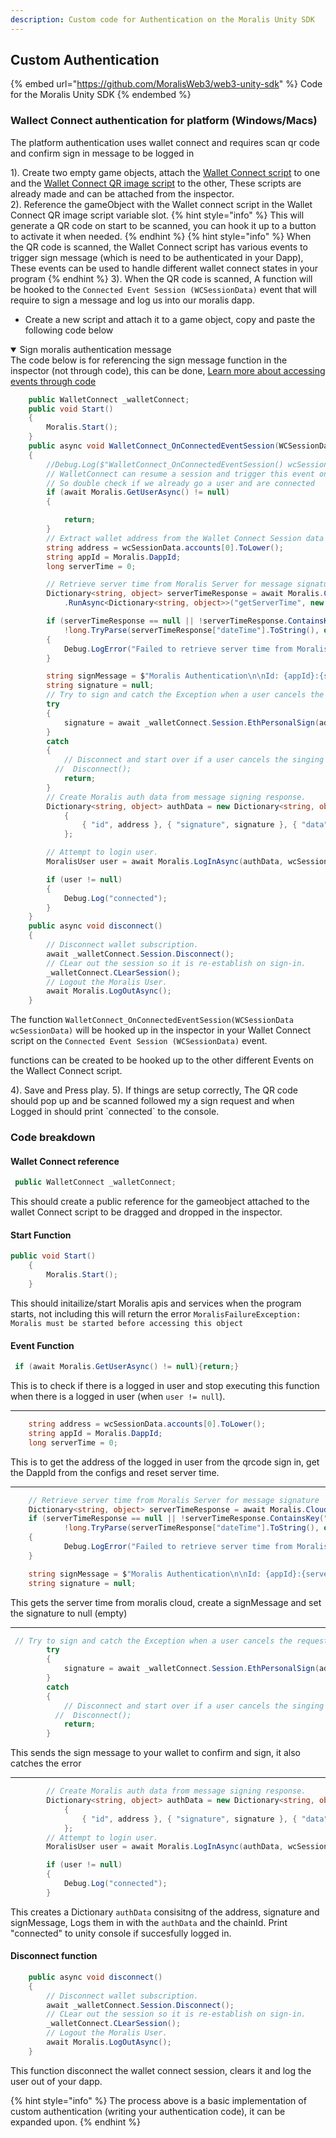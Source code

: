 ```yaml
---
description: Custom code for Authentication on the Moralis Unity SDK
---
```


## Custom Authentication

{% embed url="https://github.com/MoralisWeb3/web3-unity-sdk" %}
Code for the Moralis Unity SDK
{% endembed %}

### Wallect Connect authentication for platform (Windows/Macs)

The platform authentication uses wallet connect and requires scan qr code and confirm sign in message to be logged in

1). Create two empty game objects, attach the [Wallet Connect script](https://github.com/MoralisWeb3/web3-unity-sdk/blob/main/Runtime/External/WalletConnect/WalletConnectSharp.Unity/WalletConnect.cs) to one and the [Wallet Connect QR image script](https://github.com/MoralisWeb3/web3-unity-sdk/blob/main/Runtime/External/WalletConnect/WalletConnectSharp.Unity/UI/WalletConnectQRImage.cs) to the other, These scripts are already made and can be attached from the inspector.  
2). Reference the gameObject with the Wallet connect script in the Wallet Connect QR image script variable slot.
{% hint style="info" %}
This will generate a QR code on start to be scanned, you can hook it up to a button to activate it when needed.
{% endhint %}
{% hint style="info" %}
When the QR code is scanned, the Wallet Connect script has various events to trigger sign message (which is need to be authenticated in your Dapp), These events can be used to handle different wallet connect states in your program
{% endhint %}
3). When the QR code is scanned, A function will be hooked to the `Connected Event Session (WCSessionData)` event that will require to sign a message and log us into our moralis dapp.

- Create a new script and attach it to a game object, copy and paste the following code below

<details open>
<summary>Sign moralis authentication message</summary>
The code below is for referencing the sign message function in the inspector (not through code), this can be done, <a target = "_blank" href = "https://docs.unity3d.com/ScriptReference/Events.UnityEvent.html">Learn more about accessing events through code</a>

```csharp
    public WalletConnect _walletConnect;
    public void Start()
    {
        Moralis.Start();
    }
    public async void WalletConnect_OnConnectedEventSession(WCSessionData wcSessionData)
    {
        //Debug.Log($"WalletConnect_OnConnectedEventSession() wcSessionData = {wcSessionData}");
        // WalletConnect can resume a session and trigger this event on start
        // So double check if we already go a user and are connected
        if (await Moralis.GetUserAsync() != null)
        {

            return;
        }
        // Extract wallet address from the Wallet Connect Session data object.
        string address = wcSessionData.accounts[0].ToLower();
        string appId = Moralis.DappId;
        long serverTime = 0;

        // Retrieve server time from Moralis Server for message signature
        Dictionary<string, object> serverTimeResponse = await Moralis.Cloud
            .RunAsync<Dictionary<string, object>>("getServerTime", new Dictionary<string, object>());

        if (serverTimeResponse == null || !serverTimeResponse.ContainsKey("dateTime") ||
            !long.TryParse(serverTimeResponse["dateTime"].ToString(), out serverTime))
        {
            Debug.LogError("Failed to retrieve server time from Moralis Server!");
        }

        string signMessage = $"Moralis Authentication\n\nId: {appId}:{serverTime}";
        string signature = null;
        // Try to sign and catch the Exception when a user cancels the request
        try
        {
            signature = await _walletConnect.Session.EthPersonalSign(address, signMessage);
        }
        catch
        {
            // Disconnect and start over if a user cancels the singing request or there is an error
          //  Disconnect();
            return;
        }
        // Create Moralis auth data from message signing response.
        Dictionary<string, object> authData = new Dictionary<string, object>
            {
                { "id", address }, { "signature", signature }, { "data", signMessage }
            };

        // Attempt to login user.
        MoralisUser user = await Moralis.LogInAsync(authData, wcSessionData.chainId.Value);

        if (user != null)
        {
            Debug.Log("connected");
        }
    }
    public async void disconnect()
    {
        // Disconnect wallet subscription.
        await _walletConnect.Session.Disconnect();
        // CLear out the session so it is re-establish on sign-in.
        _walletConnect.CLearSession();
        // Logout the Moralis User.
        await Moralis.LogOutAsync();
    }
```

The function `WalletConnect_OnConnectedEventSession(WCSessionData wcSessionData)` will be hooked up in the inspector in your Wallet Connect script on the `Connected Event Session (WCSessionData)` event.

functions can be created to be hooked up to the other different Events on the Wallect Connect script.

</details>
4). Save and Press play.                  
5). If things are setup correctly, The QR code should pop up and be scanned followed my a sign request and when Logged in should print `connected` to the console.

### Code breakdown

#### Wallet Connect reference

```csharp
 public WalletConnect _walletConnect;
```

This should create a public reference for the gameobject attached to the wallet Connect script to be dragged and dropped in the inspector.

#### Start Function

```csharp
public void Start()
    {
        Moralis.Start();
    }
```

This should initailize/start Moralis apis and services when the program starts, not including this will return the error `MoralisFailureException: Moralis must be started before accessing this object`

#### Event Function

```csharp
 if (await Moralis.GetUserAsync() != null){return;}
```

This is to check if there is a logged in user and stop executing this function when there is a logged in user (when `user != null`).

---

```csharp
    string address = wcSessionData.accounts[0].ToLower();
    string appId = Moralis.DappId;
    long serverTime = 0;
```

This is to get the address of the logged in user from the qrcode sign in, get the DappId from the configs and reset server time.

---

```csharp
    // Retrieve server time from Moralis Server for message signature
    Dictionary<string, object> serverTimeResponse = await Moralis.Cloud.RunAsync<Dictionary<string, object>>("getServerTime", new Dictionary<string, object>());
    if (serverTimeResponse == null || !serverTimeResponse.ContainsKey("dateTime") ||
            !long.TryParse(serverTimeResponse["dateTime"].ToString(), out serverTime))
    {
            Debug.LogError("Failed to retrieve server time from Moralis Server!");
    }

    string signMessage = $"Moralis Authentication\n\nId: {appId}:{serverTime}";
    string signature = null;
```

This gets the server time from moralis cloud, create a signMessage and set the signature to null (empty)

---

```csharp
 // Try to sign and catch the Exception when a user cancels the request
        try
        {
            signature = await _walletConnect.Session.EthPersonalSign(address, signMessage);
        }
        catch
        {
            // Disconnect and start over if a user cancels the singing request or there is an error
          //  Disconnect();
            return;
        }
```

This sends the sign message to your wallet to confirm and sign, it also catches the error

---

```csharp
        // Create Moralis auth data from message signing response.
        Dictionary<string, object> authData = new Dictionary<string, object>
            {
                { "id", address }, { "signature", signature }, { "data", signMessage }
            };
        // Attempt to login user.
        MoralisUser user = await Moralis.LogInAsync(authData, wcSessionData.chainId.Value);

        if (user != null)
        {
            Debug.Log("connected");
        }
```

This creates a Dictionary `authData` consisitng of the address, signature and signMessage, Logs them in with the `authData` and the chainId.
Print "connected" to unity console if succesfully logged in.

#### Disconnect function

```csharp
    public async void disconnect()
    {
        // Disconnect wallet subscription.
        await _walletConnect.Session.Disconnect();
        // CLear out the session so it is re-establish on sign-in.
        _walletConnect.CLearSession();
        // Logout the Moralis User.
        await Moralis.LogOutAsync();
    }
```

This function disconnect the wallet connect session, clears it and log the user out of your dapp.

{% hint style="info" %}
The process above is a basic implementation of custom authentication (writing your authentication code), it can be expanded upon.
{% endhint %}

